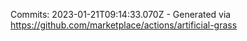 Commits: 2023-01-21T09:14:33.070Z - Generated via https://github.com/marketplace/actions/artificial-grass
<br>
